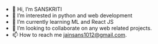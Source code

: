 - 👋 Hi, I’m SANSKRITI
- 👀 I’m interested in python and web development
- 🌱 I’m currently learning ML and React JS
- 💞️ I’m looking to collaborate on any web related projects.
- 📫 How to reach me jainsans1012@gmail.com.

<!---
sans0912/sans0912 is a ✨ special ✨ repository because its `README.md` (this file) appears on your GitHub profile.
You can click the Preview link to take a look at your changes.
--->
